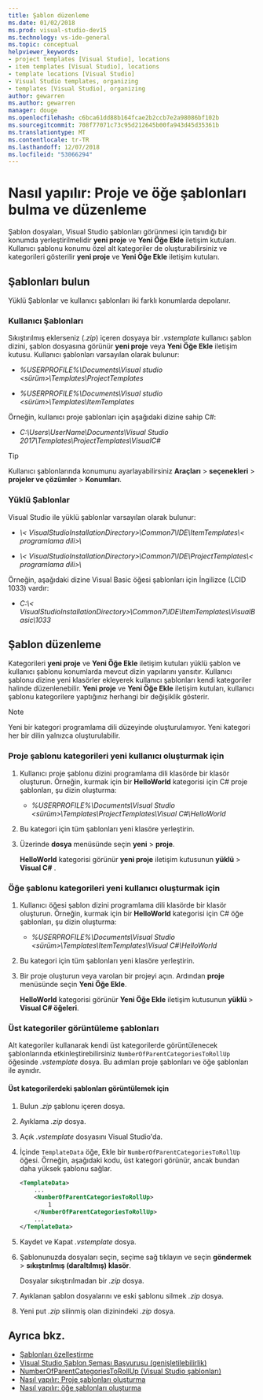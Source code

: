 ```yaml
---
title: Şablon düzenleme
ms.date: 01/02/2018
ms.prod: visual-studio-dev15
ms.technology: vs-ide-general
ms.topic: conceptual
helpviewer_keywords:
- project templates [Visual Studio], locations
- item templates [Visual Studio], locations
- template locations [Visual Studio]
- Visual Studio templates, organizing
- templates [Visual Studio], organizing
author: gewarren
ms.author: gewarren
manager: douge
ms.openlocfilehash: c6bca61dd88b164fcae2b2ccb7e2a98086bf102b
ms.sourcegitcommit: 708f77071c73c95d212645b00fa943d45d35361b
ms.translationtype: MT
ms.contentlocale: tr-TR
ms.lasthandoff: 12/07/2018
ms.locfileid: "53066294"
---
```

# <a name="how-to-locate-and-organize-project-and-item-templates"></a>Nasıl yapılır: Proje ve öğe şablonları bulma ve düzenleme

Şablon dosyaları, Visual Studio şablonları görünmesi için tanıdığı bir konumda yerleştirilmelidir **yeni proje** ve **Yeni Öğe Ekle** iletişim kutuları. Kullanıcı şablonu konumu özel alt kategoriler de oluşturabilirsiniz ve kategorileri gösterilir **yeni proje** ve **Yeni Öğe Ekle** iletişim kutuları.

## <a name="locate-templates"></a>Şablonları bulun

Yüklü Şablonlar ve kullanıcı şablonları iki farklı konumlarda depolanır.

### <a name="user-templates"></a>Kullanıcı Şablonları

Sıkıştırılmış eklerseniz (*.zip*) içeren dosyaya bir *.vstemplate* kullanıcı şablon dizini, şablon dosyasına görünür **yeni proje** veya  **Yeni Öğe Ekle** iletişim kutusu. Kullanıcı şablonları varsayılan olarak bulunur:

- *%USERPROFILE%\Documents\Visual studio \<sürüm\>\Templates\ProjectTemplates*

- *%USERPROFILE%\Documents\Visual studio \<sürüm\>\Templates\ItemTemplates*

Örneğin, kullanıcı proje şablonları için aşağıdaki dizine sahip C#:

- *C:\Users\UserName\Documents\Visual Studio 2017\Templates\ProjectTemplates\VisualC#*

> [!TIP]
> Kullanıcı şablonlarında konumunu ayarlayabilirsiniz **Araçları** > **seçenekleri** > **projeler ve çözümler**  >   **Konumları**.

### <a name="installed-templates"></a>Yüklü Şablonlar

Visual Studio ile yüklü şablonlar varsayılan olarak bulunur:

- *\\< VisualStudioInstallationDirectory\>\Common7\IDE\ItemTemplates\\< programlama dili\>\\<Locale ID>*

- *\\< VisualStudioInstallationDirectory\>\Common7\IDE\ProjectTemplates\\< programlama dili\>\\<Locale ID>*

Örneğin, aşağıdaki dizine Visual Basic öğesi şablonları için İngilizce (LCID 1033) vardır:

- *C:\\< VisualStudioInstallationDirectory\>\Common7\IDE\ItemTemplates\VisualBasic\1033*

## <a name="organize-templates"></a>Şablon düzenleme

Kategorileri **yeni proje** ve **Yeni Öğe Ekle** iletişim kutuları yüklü şablon ve kullanıcı şablonu konumlarda mevcut dizin yapılarını yansıtır. Kullanıcı şablonu dizine yeni klasörler ekleyerek kullanıcı şablonları kendi kategoriler halinde düzenlenebilir. **Yeni proje** ve **Yeni Öğe Ekle** iletişim kutuları, kullanıcı şablonu kategorilere yaptığınız herhangi bir değişiklik gösterir.

> [!NOTE]
> Yeni bir kategori programlama dili düzeyinde oluşturulamıyor. Yeni kategori her bir dilin yalnızca oluşturulabilir.

### <a name="to-create-new-user-project-template-categories"></a>Proje şablonu kategorileri yeni kullanıcı oluşturmak için

1. Kullanıcı proje şablonu dizini programlama dili klasörde bir klasör oluşturun. Örneğin, kurmak için bir **HelloWorld** kategorisi için C# proje şablonları, şu dizin oluşturma:

    - *\%USERPROFILE%\Documents\Visual Studio \<sürüm\>\Templates\ProjectTemplates\Visual C#\HelloWorld*

1. Bu kategori için tüm şablonları yeni klasöre yerleştirin.

1. Üzerinde **dosya** menüsünde seçin **yeni** > **proje**.

   **HelloWorld** kategorisi görünür **yeni proje** iletişim kutusunun **yüklü** > **Visual C#** .

### <a name="to-create-new-user-item-template-categories"></a>Öğe şablonu kategorileri yeni kullanıcı oluşturmak için

1. Kullanıcı öğesi şablon dizini programlama dili klasörde bir klasör oluşturun. Örneğin, kurmak için bir **HelloWorld** kategorisi için C# öğe şablonları, şu dizin oluşturma:

    - *\%USERPROFILE%\Documents\Visual Studio \<sürüm\>\Templates\ItemTemplates\Visual C#\HelloWorld*

1. Bu kategori için tüm şablonları yeni klasöre yerleştirin.

1. Bir proje oluşturun veya varolan bir projeyi açın. Ardından **proje** menüsünde seçin **Yeni Öğe Ekle**.

   **HelloWorld** kategorisi görünür **Yeni Öğe Ekle** iletişim kutusunun **yüklü** > **Visual C# öğeleri**.

### <a name="display-templates-in-parent-categories"></a>Üst kategoriler görüntüleme şablonları

Alt kategoriler kullanarak kendi üst kategorilerde görüntülenecek şablonlarında etkinleştirebilirsiniz `NumberOfParentCategoriesToRollUp` öğesinde *.vstemplate* dosya. Bu adımları proje şablonları ve öğe şablonları ile aynıdır.

#### <a name="to-display-templates-in-parent-categories"></a>Üst kategorilerdeki şablonları görüntülemek için

1. Bulun *.zip* şablonu içeren dosya.

1. Ayıklama *.zip* dosya.

1. Açık *.vstemplate* dosyasını Visual Studio'da.

1. İçinde `TemplateData` öğe, Ekle bir `NumberOfParentCategoriesToRollUp` öğesi. Örneğin, aşağıdaki kodu, üst kategori görünür, ancak bundan daha yüksek şablonu sağlar.

    ```xml
    <TemplateData>
        ...
        <NumberOfParentCategoriesToRollUp>
            1
        </NumberOfParentCategoriesToRollUp>
        ...
    </TemplateData>
    ```

1. Kaydet ve Kapat *.vstemplate* dosya.

1. Şablonunuzda dosyaları seçin, seçime sağ tıklayın ve seçin **göndermek** > **sıkıştırılmış (daraltılmış) klasör**.

   Dosyalar sıkıştırılmadan bir *.zip* dosya.

1. Ayıklanan şablon dosyalarını ve eski şablonu silmek *.zip* dosya.

1. Yeni put *.zip* silinmiş olan dizinindeki *.zip* dosya.

## <a name="see-also"></a>Ayrıca bkz.

- [Şablonları özelleştirme](../ide/customizing-project-and-item-templates.md)
- [Visual Studio Şablon Şeması Başvurusu (genişletilebilirlik)](../extensibility/visual-studio-template-schema-reference.md)
- [NumberOfParentCategoriesToRollUp (Visual Studio şablonları)](../extensibility/numberofparentcategoriestorollup-visual-studio-templates.md)
- [Nasıl yapılır: Proje şablonları oluşturma](../ide/how-to-create-project-templates.md)
- [Nasıl yapılır: öğe şablonları oluşturma](../ide/how-to-create-item-templates.md)